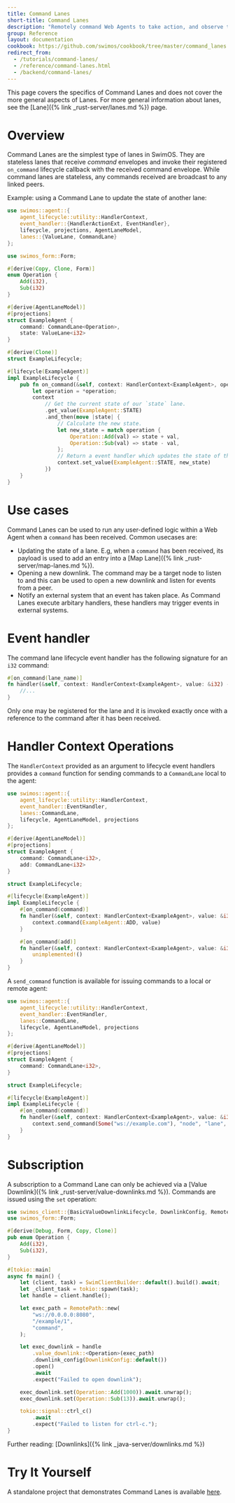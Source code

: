 ```yaml
---
title: Command Lanes
short-title: Command Lanes
description: "Remotely command Web Agents to take action, and observe the actions taken by others."
group: Reference
layout: documentation
cookbook: https://github.com/swimos/cookbook/tree/master/command_lanes
redirect_from:
  - /tutorials/command-lanes/
  - /reference/command-lanes.html
  - /backend/command-lanes/
---
```


This page covers the specifics of Command Lanes and does not cover the more general aspects of Lanes. For more general information about lanes, see the [Lane]({% link _rust-server/lanes.md %}) page.

# Overview

Command Lanes are the simplest type of lanes in SwimOS. They are stateless lanes that receive _command_ envelopes and invoke their registered `on_command` lifecycle callback with the received command envelope. While command lanes are stateless, any commands received are broadcast to any linked peers.

Example: using a Command Lane to update the state of another lane:

```rust
use swimos::agent::{
    agent_lifecycle::utility::HandlerContext,
    event_handler::{HandlerActionExt, EventHandler},
    lifecycle, projections, AgentLaneModel,
    lanes::{ValueLane, CommandLane}
};

use swimos_form::Form;

#[derive(Copy, Clone, Form)]
enum Operation {
    Add(i32),
    Sub(i32)
}

#[derive(AgentLaneModel)]
#[projections]
struct ExampleAgent {
    command: CommandLane<Operation>,
    state: ValueLane<i32>
}

#[derive(Clone)]
struct ExampleLifecycle;

#[lifecycle(ExampleAgent)]
impl ExampleLifecycle {
    pub fn on_command(&self, context: HandlerContext<ExampleAgent>, operation: &Operation) -> impl EventHandler<ExampleAgent> {
        let operation = *operation;
        context
            // Get the current state of our `state` lane.
            .get_value(ExampleAgent::STATE)
            .and_then(move |state| {
                // Calculate the new state.
                let new_state = match operation {
                    Operation::Add(val) => state + val,
                    Operation::Sub(val) => state - val,
                };
                // Return a event handler which updates the state of the `state` lane.
                context.set_value(ExampleAgent::STATE, new_state)
            })
    }
}
```

# Use cases

Command Lanes can be used to run any user-defined logic within a Web Agent when a `command` has been received. Common usecases are:

- Updating the state of a lane. E.g, when a `command` has been received, its payload is used to add an entry into a [Map Lane]({% link _rust-server/map-lanes.md %}).
- Opening a new downlink. The command may be a target node to listen to and this can be used to open a new downlink and listen for events from a peer.
- Notify an external system that an event has taken place. As Command Lanes execute arbitary handlers, these handlers may trigger events in external systems.

# Event handler

The command lane lifecycle event handler has the following signature for an `i32` command:

```rust
#[on_command(lane_name)]
fn handler(&self, context: HandlerContext<ExampleAgent>, value: &i32) -> impl EventHandler<ExampleAgent> {
    //...
}
```

Only one may be registered for the lane and it is invoked exactly once with a reference to the command after it has been received.

# Handler Context Operations

The `HandlerContext` provided as an argument to lifecycle event handlers provides a `command` function for sending commands to a `CommandLane` local to the agent:

```rust
use swimos::agent::{
    agent_lifecycle::utility::HandlerContext,
    event_handler::EventHandler,
    lanes::CommandLane,
    lifecycle, AgentLaneModel, projections
};

#[derive(AgentLaneModel)]
#[projections]
struct ExampleAgent {
    command: CommandLane<i32>,
    add: CommandLane<i32>
}

struct ExampleLifecycle;

#[lifecycle(ExampleAgent)]
impl ExampleLifecycle {
    #[on_command(command)]
    fn handler(&self, context: HandlerContext<ExampleAgent>, value: &i32) -> impl EventHandler<ExampleAgent> {
        context.command(ExampleAgent::ADD, value)
    }

    #[on_command(add)]
    fn handler(&self, context: HandlerContext<ExampleAgent>, value: &i32) -> impl EventHandler<ExampleAgent> {
        unimplemented!()
    }
}
```

A `send_command` function is available for issuing commands to a local or remote agent:

```rust
use swimos::agent::{
    agent_lifecycle::utility::HandlerContext,
    event_handler::EventHandler,
    lanes::CommandLane,
    lifecycle, AgentLaneModel, projections
};

#[derive(AgentLaneModel)]
#[projections]
struct ExampleAgent {
    command: CommandLane<i32>,
}

struct ExampleLifecycle;

#[lifecycle(ExampleAgent)]
impl ExampleLifecycle {
    #[on_command(command)]
    fn handler(&self, context: HandlerContext<ExampleAgent>, value: &i32) -> impl EventHandler<ExampleAgent> {
        context.send_command(Some("ws://example.com"), "node", "lane", "command")
    }
}
```

# Subscription

A subscription to a Command Lane can only be achieved via a [Value Downlink]({% link _rust-server/value-downlinks.md %}). Commands are issued using the `set` operation:

```rust
use swimos_client::{BasicValueDownlinkLifecycle, DownlinkConfig, RemotePath, SwimClientBuilder};
use swimos_form::Form;

#[derive(Debug, Form, Copy, Clone)]
pub enum Operation {
    Add(i32),
    Sub(i32),
}

#[tokio::main]
async fn main() {
    let (client, task) = SwimClientBuilder::default().build().await;
    let _client_task = tokio::spawn(task);
    let handle = client.handle();

    let exec_path = RemotePath::new(
        "ws://0.0.0.0:8080",
        "/example/1",
        "command",
    );

    let exec_downlink = handle
        .value_downlink::<Operation>(exec_path)
        .downlink_config(DownlinkConfig::default())
        .open()
        .await
        .expect("Failed to open downlink");

    exec_downlink.set(Operation::Add(1000)).await.unwrap();
    exec_downlink.set(Operation::Sub(13)).await.unwrap();

    tokio::signal::ctrl_c()
        .await
        .expect("Failed to listen for ctrl-c.");
}
```

Further reading: [Downlinks]({% link _java-server/downlinks.md %})

# Try It Yourself

A standalone project that demonstrates Command Lanes is available [here](https://github.com/swimos/swim-rust/tree/main/example_apps/command_lane).
